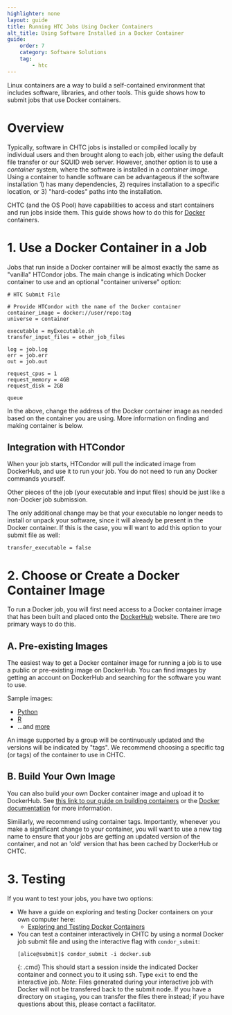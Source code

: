 ```yaml
---
highlighter: none
layout: guide
title: Running HTC Jobs Using Docker Containers
alt_title: Using Software Installed in a Docker Container
guide:
    order: 7
    category: Software Solutions
    tag:
        - htc
---
```


Linux containers are a way to build a self-contained environment that
includes software, libraries, and other tools. This guide shows how to
submit jobs that use Docker containers.

# Overview

Typically, software in CHTC jobs is installed or compiled locally by
individual users and then brought along to each job, either using the
default file transfer or our SQUID web server. However, another option
is to use a *container* system, where the software is installed in a
*container image*. Using a container to handle software can be
advantageous if the software installation 1) has many dependencies, 2)
requires installation to a specific location, or 3) "hard-codes" paths
into the installation.

CHTC (and the OS Pool) have capabilities to access and start containers and
run jobs inside them. This guide shows how to do this for
[Docker](https://www.docker.com/what-docker) containers.

# 1. Use a Docker Container in a Job

Jobs that run inside a Docker container will be almost exactly the same
as "vanilla" HTCondor jobs. The main change is indicating which Docker 
container to use and an optional "container universe" option: 

```
# HTC Submit File

# Provide HTCondor with the name of the Docker container
container_image = docker://user/repo:tag
universe = container

executable = myExecutable.sh
transfer_input_files = other_job_files

log = job.log
err = job.err
out = job.out

request_cpus = 1
request_memory = 4GB
request_disk = 2GB

queue
```

In the above, change the address of the Docker container image as 
needed based on the container you are using. More information on finding 
and making container is below. 

## Integration with HTCondor

When your job starts, HTCondor will pull the indicated image from
DockerHub, and use it to run your job. You do not need to run any 
Docker commands yourself. 

Other pieces of the job (your executable and input files) should be just
like a non-Docker job submission. 

The only additional change may be that your
executable no longer needs to install or unpack your software, since it
will already be present in the Docker container. If this is the case, 
you will want to add this option to your submit file as well: 

```
transfer_executable = false
```

# 2. Choose or Create a Docker Container Image

To run a Docker job, you will first need access to a Docker container
image that has been built and placed onto the
[DockerHub](https://hub.docker.com/) website. There are two primary ways
to do this.

## A. Pre-existing Images

The easiest way to get a Docker container image for running a job is to
use a public or pre-existing image on DockerHub. You can find images by
getting an account on DockerHub and searching for the software you want
to use.

Sample images:

-   [Python](https://hub.docker.com/_/python/)
-   [R](https://hub.docker.com/r/rocker/r-ver/)
-   ...and [more](https://hub.docker.com/explore/)

An image supported by a group will be continuously updated and the
versions will be indicated by "tags". We recommend choosing a specific
tag (or tags) of the container to use in CHTC.

## B. Build Your Own Image

You can also build your own Docker container image and upload it to
DockerHub. See [this link to our guide on building containers](docker-build.html) or the [Docker
documentation](https://docs.docker.com/engine/getstarted/) for more
information.

Simiilarly, we recommend using container tags. Importantly, whenever you make a significant change
to your container, you will want to use a new tag name to ensure that your jobs are getting an
updated version of the container, and not an 'old' version that has been cached by DockerHub 
or CHTC.

# 3. Testing

If you want to test your jobs, you have two options: 

* We have a guide on exploring and testing Docker containers on your own computer here: 
    * [Exploring and Testing Docker Containers](docker-test.html)
* You can test a container interactively in CHTC by using a normal Docker job submit file and using the 
interactive flag with `condor_submit`: 
    ```
    [alice@submit]$ condor_submit -i docker.sub
    ```
    {: .cmd}
    This should start a session inside the indicated Docker container and connect you to it using ssh. Type `exit` to end the interactive job. *Note*: Files generated during your interactive job with Docker will not be transfered back to the submit node.  If you have a directory on `staging`, you can transfer the files there instead; if you have questions about this, please contact a facilitator. 

